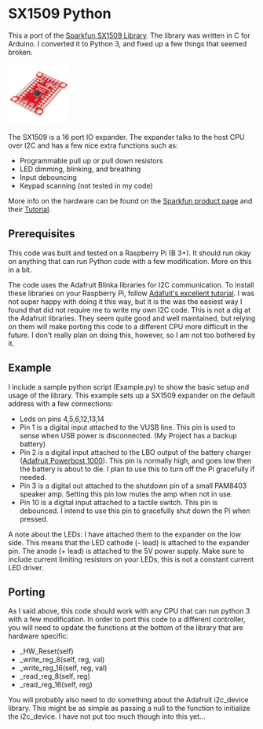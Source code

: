 # SX1509 Python

This a port of the [Sparkfun SX1509 Library](https://github.com/sparkfun/SparkFun_SX1509_Arduino_Library/). The library was written in C for Arduino. I converted it to Python 3, and fixed up a few things that seemed broken.

![Picture of the Sparkfun SX1509 Expander](https://github.com/ilikecake/SX1509-Python/blob/master/images/13601-01.jpg?raw=true)

The SX1509 is a 16 port IO expander. The expander talks to the host CPU over I2C and has a few nice extra functions such as:
* Programmable pull up or pull down resistors
* LED dimming, blinking, and breathing
* Input debouncing
* Keypad scanning (not tested in my code)

More info on the hardware can be found on the [Sparkfun product page](https://www.sparkfun.com/products/13601) and their [Tutorial](https://learn.sparkfun.com/tutorials/sx1509-io-expander-breakout-hookup-guide#installing-the-sparkfun-sx1509-arduino-library).

## Prerequisites

This code was built and tested on a Raspberry Pi (B 3+). It should run okay on anything that can run Python code with a few modification. More on this in a bit.

The code uses the Adafruit Blinka libraries for I2C communication. To install these libraries on your Raspberry Pi, follow [Adafuit's excellent tutorial](https://learn.adafruit.com/circuitpython-on-raspberrypi-linux/installing-circuitpython-on-raspberry-pi). I was not super happy with doing it this way, but it is the was the easiest way I found that did not require me to write my own I2C code. This is not a dig at the Adafruit libraries. They seem quite good and well maintained, but relying on them will make porting this code to a different CPU more difficult in the future. I don't really plan on doing this, however, so I am not too bothered by it.

## Example

I include a sample python script (Example.py) to show the basic setup and usage of the library. This example sets up a SX1509 expander on the default address with a few connections:
* Leds on pins 4,5,6,12,13,14
* Pin 1 is a digital input attached to the VUSB line. This pin is used to sense when USB power is disconnected. (My Project has a backup battery)
* Pin 2 is a digital input attached to the LBO output of the battery charger ([Adafruit Powerbost 1000](https://www.adafruit.com/product/2465)). This pin is normally high, and goes low then the battery is about to die. I plan to use this to turn off the Pi gracefully if needed.
* Pin 3 is a digital out attached to the shutdown pin of a small PAM8403 speaker amp. Setting this pin low mutes the amp when not in use.
* Pin 10 is a digital input attached to a tactile switch. This pin is debounced. I intend to use this pin to gracefully shut down the Pi when pressed.

A note about the LEDs: I have attached them to the expander on the low side. This means that the LED cathode (- lead) is attached to the expander pin. The anode (+ lead) is attached to the 5V power supply. Make sure to include current limiting resistors on your LEDs, this is not a constant current LED driver.

## Porting

As I said above, this code should work with any CPU that can run python 3 with a few modification. In order to port this code to a different controller, you will need to update the functions at the bottom of the library that are hardware specific:
* _HW_Reset(self)
* _write_reg_8(self, reg, val)
* _write_reg_16(self, reg, val)
* _read_reg_8(self, reg)
* _read_reg_16(self, reg)

You will probably also need to do something about the Adafruit i2c_device library. This might be as simple as passing a null to the function to initialize the i2c_device. I have not put too much though into this yet...